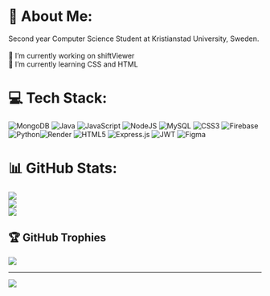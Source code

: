 # 💫 About Me:
Second year Computer Science Student at Kristianstad University, Sweden.<br><br>🔭 I’m currently working on shiftViewer<br>🌱 I’m currently learning CSS and HTML<br>


# 💻 Tech Stack:
![MongoDB](https://img.shields.io/badge/MongoDB-%234ea94b.svg?style=for-the-badge&logo=mongodb&logoColor=white) ![Java](https://img.shields.io/badge/java-%23ED8B00.svg?style=for-the-badge&logo=openjdk&logoColor=white) ![JavaScript](https://img.shields.io/badge/javascript-%23323330.svg?style=for-the-badge&logo=javascript&logoColor=%23F7DF1E) ![NodeJS](https://img.shields.io/badge/node.js-6DA55F?style=for-the-badge&logo=node.js&logoColor=white) ![MySQL](https://img.shields.io/badge/mysql-4479A1.svg?style=for-the-badge&logo=mysql&logoColor=white) ![CSS3](https://img.shields.io/badge/css3-%231572B6.svg?style=for-the-badge&logo=css3&logoColor=white) ![Firebase](https://img.shields.io/badge/firebase-%23039BE5.svg?style=for-the-badge&logo=firebase)![Python](https://img.shields.io/badge/python-3670A0?style=for-the-badge&logo=python&logoColor=ffdd54)![Render](https://img.shields.io/badge/Render-%46E3B7.svg?style=for-the-badge&logo=render&logoColor=white) ![HTML5](https://img.shields.io/badge/html5-%23E34F26.svg?style=for-the-badge&logo=html5&logoColor=white) ![Express.js](https://img.shields.io/badge/express.js-%23404d59.svg?style=for-the-badge&logo=express&logoColor=%2361DAFB) ![JWT](https://img.shields.io/badge/JWT-black?style=for-the-badge&logo=JSON%20web%20tokens) ![Figma](https://img.shields.io/badge/figma-%23F24E1E.svg?style=for-the-badge&logo=figma&logoColor=white)
# 📊 GitHub Stats:
![](https://github-readme-stats.vercel.app/api?username=padthe&theme=rose&hide_border=false&include_all_commits=false&count_private=false)<br/>
![](https://nirzak-streak-stats.vercel.app/?user=padthe&theme=rose&hide_border=false)<br/>
![](https://github-readme-stats.vercel.app/api/top-langs/?username=padthe&theme=rose&hide_border=false&include_all_commits=false&count_private=false&layout=compact)

## 🏆 GitHub Trophies
![](https://github-profile-trophy.vercel.app/?username=padthe&theme=rose&no-frame=false&no-bg=false&margin-w=4)

---
[![](https://visitcount.itsvg.in/api?id=padthe&icon=2&color=5)](https://visitcount.itsvg.in)

<!-- Proudly created with GPRM ( https://gprm.itsvg.in ) -->
